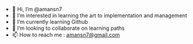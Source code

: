 - 👋 Hi, I’m @amansn7
- 👀 I’m interested in learning the art to implementation and management
- 🌱 I’m currently learning Github
- 💞️ I’m looking to collaborate on learning paths
- 📫 How to reach me : amansn7@gmail.com

<!---
amansn7/amansn7 is a ✨ special ✨ repository because its `README.md` (this file) appears on your GitHub profile.
You can click the Preview link to take a look at your changes.
--->

